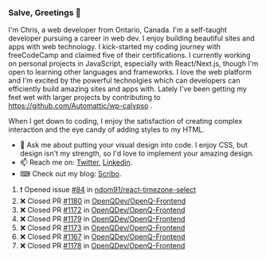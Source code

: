 ### Salve, Greetings 👋

I'm Chris, a web developer from Ontario, Canada. I'm a self-taught developer pursuing a career in web dev. I enjoy building beautiful sites and apps with web technology.
I kick-started my coding journey with freeCodeCamp and claimed five of their certifications.  I currently working on personal projects in JavaScript, especially with React/Next.js, though I'm open to learning other languages and frameworks. I love the web platform and I'm excited by the powerful technolgies which can developers can efficiently build amazing sites and apps with. Lately I've been getting my feet wet with larger projects by contributing to https://github.com/Automattic/wp-calypso .

When I get down to coding, I enjoy the satisfaction of creating complex interaction and the eye candy of adding styles to my HTML. 

- 💬 Ask me about putting your visual design into code. I enjoy CSS, but design isn't my strength, so I'd love to implement your amazing design.
- 📫 Reach me on: [Twitter](https://twitter.com/Christo28120856), [Linkedin](https://www.linkedin.com/in/christopher-stevers-07b9a5204/).
- ⌨ Check out my blog: [Scribo](https://christopherstevers.cf).
<!--
**Christopher-Stevers/Christopher-Stevers** is a ✨ _special_ ✨ repository because its `README.md` (this file) appears on your GitHub profile.

Here are some ideas to get you started:

- 🔭 I’m currently working on ...
- 🌱 I’m currently learning ...
- 👯 I’m looking to collaborate on ...
- 🤔 I’m looking for help with ...
- 😄 Pronouns: ...
- ⚡ Fun fact: ...
-->

<!--START_SECTION:activity-->
1. ❗️ Opened issue [#84](https://github.com/ndom91/react-timezone-select/issues/84) in [ndom91/react-timezone-select](https://github.com/ndom91/react-timezone-select)
2. ❌ Closed PR [#1180](https://github.com/OpenQDev/OpenQ-Frontend/pull/1180) in [OpenQDev/OpenQ-Frontend](https://github.com/OpenQDev/OpenQ-Frontend)
3. ❌ Closed PR [#1172](https://github.com/OpenQDev/OpenQ-Frontend/pull/1172) in [OpenQDev/OpenQ-Frontend](https://github.com/OpenQDev/OpenQ-Frontend)
4. ❌ Closed PR [#1179](https://github.com/OpenQDev/OpenQ-Frontend/pull/1179) in [OpenQDev/OpenQ-Frontend](https://github.com/OpenQDev/OpenQ-Frontend)
5. ❌ Closed PR [#1173](https://github.com/OpenQDev/OpenQ-Frontend/pull/1173) in [OpenQDev/OpenQ-Frontend](https://github.com/OpenQDev/OpenQ-Frontend)
6. ❌ Closed PR [#1167](https://github.com/OpenQDev/OpenQ-Frontend/pull/1167) in [OpenQDev/OpenQ-Frontend](https://github.com/OpenQDev/OpenQ-Frontend)
7. ❌ Closed PR [#1178](https://github.com/OpenQDev/OpenQ-Frontend/pull/1178) in [OpenQDev/OpenQ-Frontend](https://github.com/OpenQDev/OpenQ-Frontend)
<!--END_SECTION:activity-->
